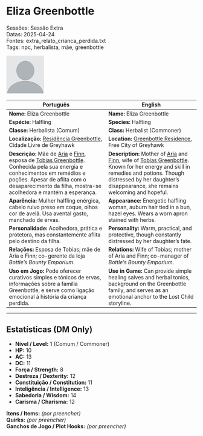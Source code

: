 # Eliza Greenbottle  

Sessões: Sessão Extra  
Datas: 2025-04-24  
Fontes: extra_relato_crianca_perdida.txt  
Tags: npc, herbalista, mãe, greenbottle  

![Eliza Greenbottle](docs/assets/npc/npc_blank.png)

| Português | English |
|-----------|---------|
| **Nome:** Eliza Greenbottle | **Name:** Eliza Greenbottle |
| **Espécie:** Halfling | **Species:** Halfling |
| **Classe:** Herbalista (Comum) | **Class:** Herbalist (Commoner) |
| **Localização:** [Residência Greenbottle](greenbottle_residence.md), Cidade Livre de Greyhawk | **Location:** [Greenbottle Residence](greenbottle_residence.md), Free City of Greyhawk |
| **Descrição:** Mãe de [Aria](docs/dm/-/npc/Free%20City%20of%20Grehawk/aria_greenbottle.md) e [Finn](docs/dm/-/npc/Free%20City%20of%20Grehawk/finn_greenbottle.md), esposa de [Tobias Greenbottle](docs/dm/-/npc/Free%20City%20of%20Grehawk/tobias_greenbottle.md). Conhecida pela sua energia e conhecimentos em remédios e poções. Apesar de aflita com o desaparecimento da filha, mostra-se acolhedora e mantém a esperança. | **Description:** Mother of [Aria](docs/dm/-/npc/Free%20City%20of%20Grehawk/aria_greenbottle.md) and [Finn](docs/dm/-/npc/Free%20City%20of%20Grehawk/finn_greenbottle.md), wife of [Tobias Greenbottle](docs/dm/-/npc/Free%20City%20of%20Grehawk/tobias_greenbottle.md). Known for her energy and skill in remedies and potions. Though distressed by her daughter’s disappearance, she remains welcoming and hopeful. |
| **Aparência:** Mulher halfling enérgica, cabelo ruivo preso em coque, olhos cor de avelã. Usa avental gasto, manchado de ervas. | **Appearance:** Energetic halfling woman, auburn hair tied in a bun, hazel eyes. Wears a worn apron stained with herbs. |
| **Personalidade:** Acolhedora, prática e protetora, mas constantemente aflita pelo destino da filha. | **Personality:** Warm, practical, and protective, though constantly distressed by her daughter’s fate. |
| **Relações:** Esposa de Tobias; mãe de Aria e Finn; co-gerente da loja *Bottle’s Bounty Emporium*. | **Relations:** Wife of Tobias; mother of Aria and Finn; co-manager of *Bottle’s Bounty Emporium*. |
| **Uso em Jogo:** Pode oferecer curativos simples e tónicos de ervas, informações sobre a família Greenbottle, e serve como ligação emocional à história da criança perdida. | **Use in Game:** Can provide simple healing salves and herbal tonics, background on the Greenbottle family, and serves as an emotional anchor to the Lost Child storyline. |

---

<!-- 🔒 DM-ONLY SECTION BELOW -->

## Estatísticas (DM Only)  
- **Nível / Level:** 1 (Comum / Commoner)  
- **HP:** 10  
- **AC:** 13  
- **DC:** 11  
- **Força / Strength:** 8  
- **Destreza / Dexterity:** 12  
- **Constituição / Constitution:** 11  
- **Inteligência / Intelligence:** 13  
- **Sabedoria / Wisdom:** 14  
- **Carisma / Charisma:** 12  

**Itens / Items:** _(por preencher)_  
**Quirks:** _(por preencher)_  
**Ganchos de Jogo / Plot Hooks:** _(por preencher)_  
